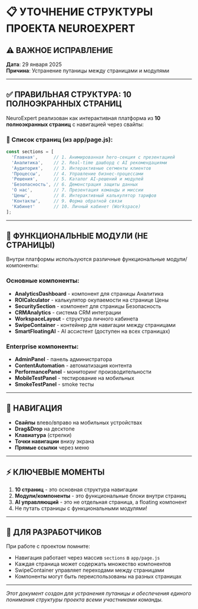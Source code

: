 # 📋 УТОЧНЕНИЕ СТРУКТУРЫ ПРОЕКТА NEUROEXPERT

## ⚠️ ВАЖНОЕ ИСПРАВЛЕНИЕ

**Дата**: 29 января 2025  
**Причина**: Устранение путаницы между страницами и модулями

---

## ✅ ПРАВИЛЬНАЯ СТРУКТУРА: 10 ПОЛНОЭКРАННЫХ СТРАНИЦ

NeuroExpert реализован как интерактивная платформа из **10 полноэкранных страниц** с навигацией через свайпы:

### 📄 Список страниц (из app/page.js):
```javascript
const sections = [
  'Главная',      // 1. Анимированная hero-секция с презентацией
  'Аналитика',    // 2. Real-time дашборд с AI рекомендациями
  'Аудитория',    // 3. Интерактивные сегменты клиентов
  'Процессы',     // 4. Управление бизнес-процессами
  'Решения',      // 5. Каталог AI-решений и модулей
  'Безопасность', // 6. Демонстрация защиты данных
  'О нас',        // 7. Презентация команды и миссии
  'Цены',         // 8. Интерактивный калькулятор тарифов
  'Контакты',     // 9. Форма обратной связи
  'Кабинет'       // 10. Личный кабинет (Workspace)
];
```

---

## 🔧 ФУНКЦИОНАЛЬНЫЕ МОДУЛИ (НЕ СТРАНИЦЫ)

Внутри платформы используются различные функциональные модули/компоненты:

### Основные компоненты:
- **AnalyticsDashboard** - компонент для страницы Аналитика
- **ROICalculator** - калькулятор окупаемости на странице Цены
- **SecuritySection** - компонент для страницы Безопасность
- **CRMAnalytics** - система CRM интеграции
- **WorkspaceLayout** - структура личного кабинета
- **SwipeContainer** - контейнер для навигации между страницами
- **SmartFloatingAI** - AI ассистент (доступен на всех страницах)

### Enterprise компоненты:
- **AdminPanel** - панель администратора
- **ContentAutomation** - автоматизация контента
- **PerformancePanel** - мониторинг производительности
- **MobileTestPanel** - тестирование на мобильных
- **SmokeTestPanel** - smoke тесты

---

## 📱 НАВИГАЦИЯ

- **Свайпы** влево/вправо на мобильных устройствах
- **Drag&Drop** на десктопе
- **Клавиатура** (стрелки)
- **Точки навигации** внизу экрана
- **Прямые ссылки** через меню

---

## ⚡ КЛЮЧЕВЫЕ МОМЕНТЫ

1. **10 страниц** - это основная структура навигации
2. **Модули/компоненты** - это функциональные блоки внутри страниц
3. **AI управляющий** - это не отдельная страница, а floating компонент
4. Не путать страницы с функциональными модулями!

---

## 🎯 ДЛЯ РАЗРАБОТЧИКОВ

При работе с проектом помните:
- Навигация работает через массив `sections` в `app/page.js`
- Каждая страница может содержать множество компонентов
- SwipeContainer управляет переходами между страницами
- Компоненты могут быть переиспользованы на разных страницах

---

*Этот документ создан для устранения путаницы и обеспечения единого понимания структуры проекта всеми участниками команды.*